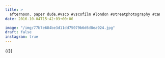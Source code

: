 ```yaml
---
title: >
  afternoon. paper dude.#vsco #vscofilm #london #streetphotography #candid
date: 2016-10-04T15:42:03+00:00

image: "/img/77b7e684be3d11dd75079b6d6d8ea924.jpg"
draft: false
instagram: true
---
```


{{<photo src="/img/77b7e684be3d11dd75079b6d6d8ea924.jpg">}}

